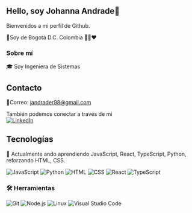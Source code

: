 ## Hello, soy Johanna Andrade👋

  Bienvenidos a mi perfil de Github.

 📍Soy de Bogotá D.C. Colombia 💛🩵❤️

  

### Sobre mí

🎓 Soy Ingeniera de Sistemas

## Contacto

📧Correo: jandrader98@gmail.com

También podemos conectar a través de mi  
[![LinkedIn](https://img.shields.io/badge/LinkedIn-0A66C2?style=flat&logo=linkedin&logoColor=white)](https://www.linkedin.com/in/jandrader14/)

## Tecnologías

🌱 Actualmente ando aprendiendo JavaScript, React, TypeScript, Python,  reforzando HTML, CSS.

![JavaScript](https://img.shields.io/badge/JavaScript-F7DF1E?style=flat&logo=javascript&logoColor=black)
![Python](https://img.shields.io/badge/Python-3776AB?style=flat&logo=python&logoColor=white)
![HTML](https://img.shields.io/badge/HTML-E34F26?style=flat&logo=html5&logoColor=white)
![CSS](https://img.shields.io/badge/CSS-2965F1?style=flat&logo=css3&logoColor=white)
![React](https://img.shields.io/badge/React-61DAFB?style=flat&logo=react&logoColor=black)
![TypeScript](https://img.shields.io/badge/TypeScript-3178C6?style=flat&logo=typescript&logoColor=white)

### 🛠️ Herramientas

![Git](https://img.shields.io/badge/Git-F05032?style=flat&logo=git&logoColor=white)
![Node.js](https://img.shields.io/badge/Node.js-8CC84B?style=flat&logo=node.js&logoColor=white)
![Linux](https://img.shields.io/badge/Linux-FCC624?style=flat&logo=linux&logoColor=black)
![Visual Studio Code](https://img.shields.io/badge/Visual_Studio_Code-007ACC?style=flat&logo=visual-studio-code&logoColor=white)



<!--
**jandrader14/jandrader14** is a ✨ _special_ ✨ repository because its `README.md` (this file) appears on your GitHub profile.

Here are some ideas to get you started:

- 🔭 I’m currently working on ...
- 🌱 I’m currently learning ...
- 👯 I’m looking to collaborate on ...
- 🤔 I’m looking for help with ...
- 💬 Ask me about ...
- 📫 How to reach me: ...
- 😄 Pronouns: ...
- ⚡ Fun fact: ...
-->


